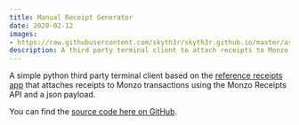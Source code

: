 ```yaml
---
title: Manual Receipt Generator
date: 2020-02-12
images:
- https://raw.githubusercontent.com/skyth3r/skyth3r.github.io/master/assets/portfolio-images/manual-receipt-generator.png
description: A third party terminal client to attach receipts to Monzo transcations
---
```


A simple python third party terminal client based on the [reference receipts app](https://github.com/monzo/reference-receipts-app) that attaches receipts to Monzo transactions using the Monzo Receipts API and a json payload.

You can find the [source code here on GitHub](https://github.com/Skyth3r/Manual-Receipt-Generator).


